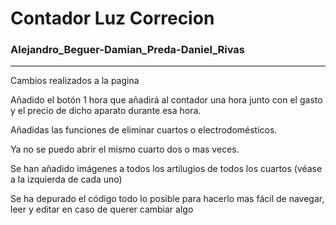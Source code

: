 # Contador Luz Correcion
### Alejandro_Beguer-Damian_Preda-Daniel_Rivas
----
Cambios realizados a la pagina

Añadido el botón 1 hora que añadirá al contador una hora junto con el gasto y el precio de dicho aparato durante esa hora.

Añadidas las funciones de eliminar cuartos o electrodomésticos.

Ya no se puedo abrir el mismo cuarto dos o mas veces.

Se han añadido imágenes a todos los artilugios de todos los cuartos (véase a la izquierda de cada uno)

Se ha depurado el código todo lo posible para hacerlo mas fácil de navegar, leer y editar en caso de querer cambiar algo
